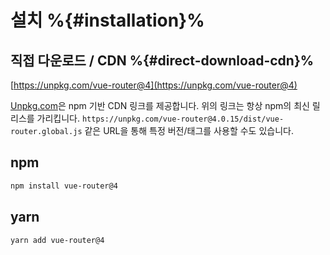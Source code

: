 # 설치 %{#installation}%

## 직접 다운로드 / CDN %{#direct-download-cdn}%

[https://unpkg.com/vue-router@4](https://unpkg.com/vue-router@4)

[Unpkg.com](https://unpkg.com)은 npm 기반 CDN 링크를 제공합니다.
위의 링크는 항상 npm의 최신 릴리스를 가리킵니다.
`https://unpkg.com/vue-router@4.0.15/dist/vue-router.global.js` 같은 URL을 통해 특정 버전/태그를 사용할 수도 있습니다.

## npm

```bash
npm install vue-router@4
```

## yarn

```bash
yarn add vue-router@4
```
